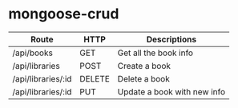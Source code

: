 # mongoose-crud

| Route                  | HTTP   | Descriptions                                               |
|------------------------|--------|------------------------------------------------------------|
| /api/books             | GET    | Get all the book  info                                     |
| /api/libraries         | POST   | Create a book                                              |
| /api/libraries/:id     | DELETE | Delete a book                                              |
| /api/libraries/:id     | PUT    | Update a book with new info                                |